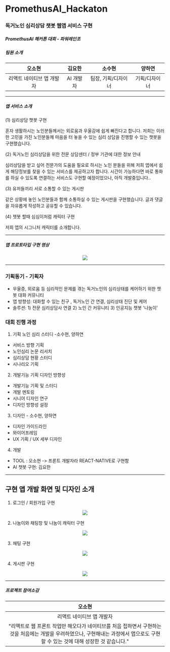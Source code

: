 # PromethusAI_Hackaton
<h3> 독거노인 심리상담 챗봇 웹앱 서비스 구현 </h3>
<h5> PromethusAI 해커톤 대회 - 파워레인조 </h5>
<h5> 팀원 소개 </h5>

|오소현|김요한|소수현|양하연|
|:---:|:---:|:---:|:---:|
|리액트 네이티브 앱 개발자|AI 개발자|팀장, 기획/디자이너|기획/디자이너|


***

<h5> 앱 서비스 소개</h5> 
(1) 심리상담 챗봇 구현
<p> 혼자 생활하시는 노인분들께서는 외로움과 우울감에 쉽게 빠진다고 합니다. 저희는 이러한 고민을 가진 노인분들께 마음을 터 놓을 수 있는 심리 상담을 진행할 수 있는 챗봇을 구현했습니다.</p>
(2) 독거노인 심리상담을 위한 전문 상담센터 / 정부 기관에 대한 정보 안내 
<p> 심리상담을 받고 싶어 전문가의 도움을 필요로 하시는 노인 분들을 위해 저희 앱에서 쉽게 해당정보를 찾을 수 있는 서비스를 제공하고자 합니다. 시간이 가능하다면 바로 통화를 하실 수 있도록 연결하는 서비스도 구현할 예정이었으나, 아직 개발중입니다..</p>
(3) 유저들끼리 서로 소통할 수 있는 게시판
<p> 같은 상황에 놓인 노인분들과 함께 소통하실 수 있는 게시판을 구현했습니다. 글과 댓글을 자유롭게 작성하고 공유할 수 있습니다. </p>
(4) 챗봇 할때 심심이처럼 캐릭터 구현
<p> 저희 앱의 시그니처 캐릭터를 소개합니다. </p>

***

##### 앱 프로토타입 구현 영상
<p align="center">
  <img src="https://user-images.githubusercontent.com/53892427/221406176-a3486c56-d277-4703-916d-81ae1dd94612.gif">
</p>

***

### 기획동기 - 기획자
- 우울증, 외로움 등 심리적인 문제를 겪는 독거노인의 심리상태를 케어하기 위한 챗봇 대화 커뮤니티
- 앱 방향성: 대화할 수 있는 친구 , 독거노인 간 연결, 심리상태 진단 및 케어
- 솔루션: 1) 전문 심리상담사 연결 2) 노인 간 커뮤니티 3) 인공지능 챗봇 '나눔이'

### 대회 진행 과정
1) 기획 노인 심리 스터디 -소수현, 양하연
- 서비스 방향 기획
- 노인심리 논문 리서치
- 심리상담 현황 스터디
- 시나리오 기획

2) 개발기능 기획 디자인 방향성
- 개발기능 기획 및 스터디
- 개발 멘토링
- 시니어 디자인 연구
- 디자인 방향성 설정

3) 디자인 - 소수현, 양하연
- 디자인 가이드라인
- 와이어프레임
- UX 기획 / UX 세부 디자인

4) 개발 
- TOOL : 오소현 -> 프론트 개발자라 REACT-NATIVE로 구현함
- AI 챗봇 구현: 김요한 

***

## 구현 앱 개발 화면 및 디자인 소개
1.  로그인 / 회원가입 구현
<p align="center">
  <img src="https://user-images.githubusercontent.com/53892427/221407113-5d1d7b60-bbe0-4fc8-b3ca-88d87a804da0.png">
</p>

2. 나눔이와 채팅창 및 나눔이 캐릭터 구현
<p align="center">
  <img src="https://user-images.githubusercontent.com/53892427/221407054-132c90a6-9214-4e77-b559-b57bb5c9de6a.png">
</p>

3. 채팅 구현
<p align="center">
  <img src="https://user-images.githubusercontent.com/53892427/221407083-9ab9fd4a-cf29-4dc1-b9c4-a3e16c7d5e4f.png">
</p>

4. 게시판 구현
<p align="center">
  <img src="https://user-images.githubusercontent.com/53892427/221407094-83f6cc07-58d5-4c63-9320-31838097c731.png">
</p>

***

##### 프로젝트 참여소감
|오소현|
|:---:|
|리액트 네이티브 앱 개발자|
|"리액트로 웹 프론트 작업만 해오다가 네이티브를 처음 접하면서 구현하는 것을 처음에는 개발을 우려하였으나, 구현해내는 과정에서 앱으로도 구현할 수 있는 것에 대해 성장한 것 같습니다." |
